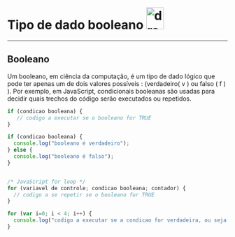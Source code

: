 # Tipo de dado booleano     <img src="https://upload.wikimedia.org/wikipedia/commons/thumb/d/d4/Javascript-shield.svg/397px-Javascript-shield.svg.png" alt="drawing" width="40" height="50"/> </font>
___

## Booleano

Um booleano, em ciência da computação, é um tipo de dado lógico que pode ter apenas um de dois valores possíveis : (verdadeiro( v ) ou falso ( f ) ). Por exemplo, em JavaScript, condicionais booleanas são usadas para decidir quais trechos do código serão executados ou repetidos.

~~~JavaScript
if (condicao booleana) {
   // codigo a executar se o booleano for TRUE
}

if (condicao booleana) {
  console.log("booleano é verdadeiro");
} else {
  console.log("booleano é falso");
}


/* JavaScript for loop */
for (variavel de controle; condicao booleana; contador) {
  // codigo a se repetir se o booleano for TRUE
}

for (var i=0; i < 4; i++) {
  console.log("codigo a executar se a condicao for verdadeira, ou seja até 'i' atingir o valor de 4 ");
}
~~~